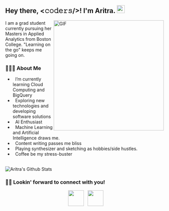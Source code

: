 <h2> Hey there, <𝚌𝚘𝚍𝚎𝚛𝚜/>! I'm Aritra. <img src="https://github.com/souvikguria98/souvikguria98/blob/master/Hi.gif" width="25"></h2>
<img align="right" alt="GIF" src="https://thumbs.gfycat.com/CheerySeparateGoldeneye-size_restricted.gif" width="350"/>

I am a grad student currently pursuing her Masters in Applied Analytics from Boston College. "Learning on the go" keeps me going on.

<h3> 👨🏻‍💻 About Me </h3>

- &nbsp; I’m currently learning Cloud Computing and BigQuery
- &nbsp; Exploring new technologies and developing software solutions 
- &nbsp; AI Enthusiast
- &nbsp; Machine Learning and Artificial Intelligence draws me.
- &nbsp; Content writing passes me bliss
- &nbsp; Playing synthesizer and sketching as hobbies/side hustles.
- &nbsp; Coffee be my stress-buster


<br>
<img align="center" src="https://github-readme-stats.vercel.app/api?username=aritra31&include_all_commits=true&count_private=true&show_icons=true&line_height=20&title_color=d3d3d3&icon_color=000000&text_color=D3D3D3&bg_color=0,000000,1B4A4A" alt="Aritra's Github Stats">
</br>

<!-- [![Top Langs](https://github-readme-stats.vercel.app/api/top-langs/?username=aritra31&layout=compact&text_color=d3d3d3&bg_color=110d34)](https://github.com/aritra31/github-readme-stats) -->


<h3> 🤝🏻 Lookin' forward to connect with you! </h3>
<p align="center">
&nbsp; <a href="https://www.linkedin.com/in/aritraray/" target="_blank" rel="noopener noreferrer"><img src="https://img.icons8.com/plasticine/100/000000/linkedin.png" width="50" /></a>
&nbsp; <a href="mailto:aritra805@gmail.com" target="_blank" rel="noopener noreferrer"><img src="https://img.icons8.com/plasticine/100/000000/gmail.png"  width="50" /></a>
</p>
